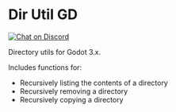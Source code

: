 # Dir Util GD

[![Chat on Discord](https://img.shields.io/discord/853476898071117865?label=chat&logo=discord)](https://discord.gg/6mcdWWBkrr)

Directory utils for Godot 3.x.

Includes functions for:
* Recursively listing the contents of a directory
* Recursively removing a directory
* Recursively copying a directory

